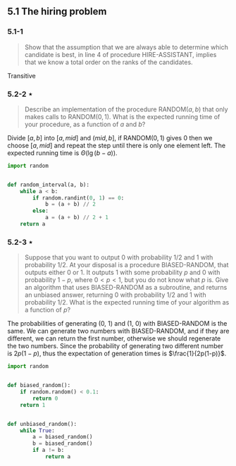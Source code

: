 ## 5.1 The hiring problem

### 5.1-1

> Show that the assumption that we are always able to determine which candidate is best, in line 4 of procedure HIRE-ASSISTANT, implies that we know a total order on the ranks of the candidates.

Transitive


### 5.2-2 $\star$

> Describe an implementation of the procedure RANDOM$(a, b)$ that only makes calls to RANDOM$(0, 1)$. What is the expected running time of your procedure, as a function of $a$ and $b$?

Divide $[a, b]$ into $[a, mid]$ and $(mid, b]$, if RANDOM$(0, 1)$ gives 0 then we choose $[a, mid]$ and repeat the step until there is only one element left. The expected running time is $\Theta(\lg(b-a))$.

```python
import random


def random_interval(a, b):
    while a < b:
        if random.randint(0, 1) == 0:
            b = (a + b) // 2
        else:
            a = (a + b) // 2 + 1
    return a
```

### 5.2-3 $\star$

> Suppose that you want to output $0$ with probability $1/2$ and $1$ with probability $1/2$. At your disposal is a procedure BIASED-RANDOM, that outputs either $0$ or $1$. It outputs $1$ with some probability $p$ and $0$ with probability $1 - p$, where $0 < p < 1$, but you do not know what $p$ is. Give an algorithm that uses BIASED-RANDOM as a subroutine, and returns an unbiased answer, returning $0$ with probability $1/2$ and $1$ with probability $1/2$. What is the expected running time of your algorithm as a function of $p$?

The probabilities of generating (0, 1) and (1, 0) with BIASED-RANDOM is the same. We can generate two numbers with BIASED-RANDOM, and if they are different, we can return the first number, otherwise we should regenerate the two numbers. Since the probability of generating two different number is $2p(1-p)$, thus the expectation of generation times is $\frac{1}{2p(1-p)}$.


```python
import random


def biased_random():
    if random.random() < 0.1:
        return 0
    return 1


def unbiased_random():
    while True:
        a = biased_random()
        b = biased_random()
        if a != b:
            return a
```
